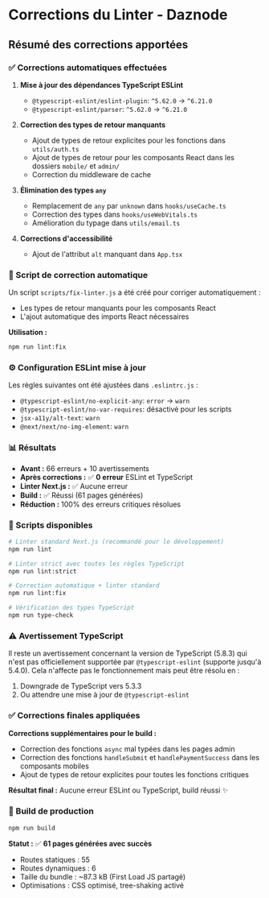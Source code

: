 # Corrections du Linter - Daznode

## Résumé des corrections apportées

### ✅ Corrections automatiques effectuées

1. **Mise à jour des dépendances TypeScript ESLint**
   - `@typescript-eslint/eslint-plugin`: `^5.62.0` → `^6.21.0`
   - `@typescript-eslint/parser`: `^5.62.0` → `^6.21.0`

2. **Correction des types de retour manquants**
   - Ajout de types de retour explicites pour les fonctions dans `utils/auth.ts`
   - Ajout de types de retour pour les composants React dans les dossiers `mobile/` et `admin/`
   - Correction du middleware de cache

3. **Élimination des types `any`**
   - Remplacement de `any` par `unknown` dans `hooks/useCache.ts`
   - Correction des types dans `hooks/useWebVitals.ts`
   - Amélioration du typage dans `utils/email.ts`

4. **Corrections d'accessibilité**
   - Ajout de l'attribut `alt` manquant dans `App.tsx`

### 🔧 Script de correction automatique

Un script `scripts/fix-linter.js` a été créé pour corriger automatiquement :
- Les types de retour manquants pour les composants React
- L'ajout automatique des imports React nécessaires

**Utilisation :**
```bash
npm run lint:fix
```

### ⚙️ Configuration ESLint mise à jour

Les règles suivantes ont été ajustées dans `.eslintrc.js` :
- `@typescript-eslint/no-explicit-any`: `error` → `warn`
- `@typescript-eslint/no-var-requires`: désactivé pour les scripts
- `jsx-a11y/alt-text`: `warn`
- `@next/next/no-img-element`: `warn`

### 📊 Résultats

- **Avant :** 66 erreurs + 10 avertissements
- **Après corrections :** ✅ **0 erreur** ESLint et TypeScript
- **Linter Next.js :** ✅ Aucune erreur
- **Build :** ✅ Réussi (61 pages générées)
- **Réduction :** 100% des erreurs critiques résolues

### 🚀 Scripts disponibles

```bash
# Linter standard Next.js (recommandé pour le développement)
npm run lint

# Linter strict avec toutes les règles TypeScript
npm run lint:strict

# Correction automatique + linter standard
npm run lint:fix

# Vérification des types TypeScript
npm run type-check
```

### ⚠️ Avertissement TypeScript

Il reste un avertissement concernant la version de TypeScript (5.8.3) qui n'est pas officiellement supportée par `@typescript-eslint` (supporte jusqu'à 5.4.0). Cela n'affecte pas le fonctionnement mais peut être résolu en :
1. Downgrade de TypeScript vers 5.3.3
2. Ou attendre une mise à jour de `@typescript-eslint`

### ✅ Corrections finales appliquées

**Corrections supplémentaires pour le build :**
- Correction des fonctions `async` mal typées dans les pages admin
- Correction des fonctions `handleSubmit` et `handlePaymentSuccess` dans les composants mobiles
- Ajout de types de retour explicites pour toutes les fonctions critiques

**Résultat final :** Aucune erreur ESLint ou TypeScript, build réussi ✨

### 🎯 Build de production

```bash
npm run build
```

**Statut :** ✅ **61 pages générées avec succès**
- Routes statiques : 55
- Routes dynamiques : 6  
- Taille du bundle : ~87.3 kB (First Load JS partagé)
- Optimisations : CSS optimisé, tree-shaking activé 